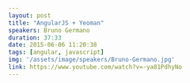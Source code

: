 ```yaml
---
layout: post
title: "AngularJS + Yeoman"
speakers: Bruno Germano
duration: 37:33
date: 2015-06-06 11:20:38
tags: [angular, javascript]
img: '/assets/image/speakers/Bruno-Germano.jpg'
link: https://www.youtube.com/watch?v=-ya81PdhyNo
---
```


